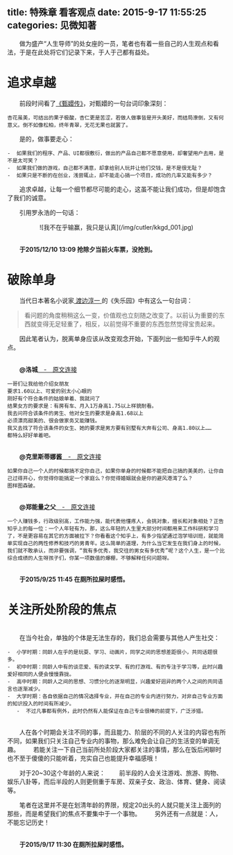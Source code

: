 title: 特殊章 看客观点
date: 2015-9-17 11:55:25
categories: 见微知著
---
　　做为盛产“人生导师”的处女座的一员，笔者也有着一些自己的人生观点和看法，于是在此处将它们记录下来，于人于己都有益处。

# 追求卓越 #
　　前段时间看了[《甄嬛传》](http://cutler.github.io/cutler-04/)，对甄嬛的一句台词印象深刻：

	杏花虽美，可结出的果子极酸，杏仁更是苦涩，若做人做事皆是开头美好，而结局潦倒，又有何意义。倒不如像松柏，终年青翠，无花无果也就罢了。

　　是的，做事要走心：

	-  如果我们的程序、产品、UI都很敷衍，做出的产品自己都不愿意使用，却奢望用户去用，是不是太可笑？
	-  如果我们做的游戏，自己都不满意，却拿给别人玩并让他们交钱，是不是很无耻？
	-  如果只是不断的在创业，浅尝辄止，却不能走心搞一个项目，成功的几率又能有多少？

　　追求卓越，让每一个细节都尽可能的走心，这虽不能让我们成功，但是却饱含了我们的诚意。

　　引用罗永浩的一句话：

<center>
![我不在乎输赢，我只是认真](/img/cutler/kkgd_001.jpg)
</center>

<br>　　**于2015/12/10 13:09 抢除夕当前火车票，没抢到。**

# 破除单身 #
　　当代日本著名小说家[ 渡边淳一 ](http://baike.baidu.com/view/60476.htm)的《失乐园》中有这么一句台词：
>看问题的角度稍稍这么一变，价值观也立刻随之改变了。以前认为重要的东西就变得无足轻重了，相反，以前觉得不重要的东西忽然觉得宝贵起来。

　　因此笔者认为，脱离单身应该从改变观念开始，下面列出一些知乎牛人的观点。

<br>　　**@洛城**[　-　原文连接 ](http://www.zhihu.com/question/26006916/answer/54265488) 

	一哥们让我给他介绍女朋友 
	要求1.60以上、可爱的别太小心眼的 
	刚好有个符合条件的姑娘单着、我就问了
	结果女方的要求是：有房有车、月入1万身高1.75以上样貌耐看。 
	我去问符合该条件的男生、他对女生的要求是身高1.68以上 
	必须漂亮甜美的、很会做家务又能赚钱。
	我又去找了符合该条件的女生、她的要求是男方要有别墅有大奔有公司、身高1.80以上…… 
	都特么好好单着吧。


<br>　　**@克里斯蒂娜酱**[　-　原文连接 ](http://www.zhihu.com/question/29090643/answer/57005933) 

	如果你自己一个人的时候都搞不定你自己，如果你单身的时候都不能把自己搞的美美的，让你自己过得开心，你觉得你能搞定一个家庭么？你觉得婚姻就会是你的避风港湾了么？ 
	图样图森破。 

<br>　　**@郑能量之父**[　-　原文连接 ](http://www.zhihu.com/question/27822093/answer/38498308) 

	一个人赚钱多，行政级别高，工作能力强，能代表他懂疼人，会挑对象，擅长和对象相处？正告知乎上的每一位：一个人年轻有为，那，这么年轻的人生里大部分时间都用来工作科研和学习了，不是更容易在其它的方面被拉下？你看看这个知乎上，有多少指望通过泡学培训班，就能简单实现自己的两性修养和技巧的男青年。这么简单的道理，为什么当它发生在我们身上的时候，我们就不敢承认，而非要强调，“我有多优秀，我交往的男女有多优秀”呢？这个人生，是一个比综合成绩的人生呀孩子们，你某一项数值的爆棚，不够解释任何问题呀。

<br>　　**于2015/9/25 11:45 在厕所拉屎时感悟。**

# 关注所处阶段的焦点 #
<br>　　在当今社会，单独的个体是无法生存的，我们总会需要与其他人产生社交：

	-  小学时期：同龄人在乎的是玩耍、学习、动画片，同学之间的思想差距很小，共同话题很多。
	-  初中时期：同龄人中有的谈恋爱、有的读文学、有的打游戏、有的专注于学习等，此时兴趣爱好相同的人便会慢慢靠拢。
	-  高中时期：同龄人之间的思想、习惯分化的逐渐明显，兴趣爱好迥异的两个人之间的共同语言也逐渐减少。
	-  大学时期：各自依据自己的情况选择专业，并在自己的专业内进行努力，对非自己专业方面的知识投入的时间有所减少。
	   -  不过凡事都有例外，此时仍然有人能保证在自己专业很棒的前提下，广泛涉猎。

<br>　　人在各个时期会关注不同的事，而且能力、阶层的不同的人关注的内容也有所不同，如果我们只关注自己专业内的事物，那么难免会让自己的生活变的单调无趣。
　　若能关注一下自己当前所处阶段大家都关注的事情，那么在饭后闲聊时也不至于傻傻的只能听着，充实自己也能提升幸福感哦！

　　对于20~30这个年龄的人来说：
　　前半段的人会关注游戏、旅游、购物、娱乐八卦等，而后半段的人则更侧重于车房、双亲子女、政治、体育、健身、阅读等。

　　笔者在这里并不是在划清年龄的界限，规定20出头的人就只能关注上面列的那些，而是希望我们的焦点不要集中于一个事物。 
　　另外还有一点就是：人，不能忘记历史！

<br>　　**于2015/9/17 11:30 在厕所拉屎时感悟。**

<!-- 停止伤害 使用嘟嘟的介绍、成熟与高情商的标识，也许就是停止伤害别人。独立人格 也许24岁是性格成型的年龄。 不要压抑自己。-->
<br><br>

